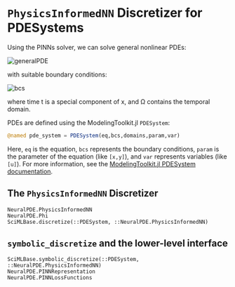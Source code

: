 # `PhysicsInformedNN` Discretizer for PDESystems

Using the PINNs solver, we can solve general nonlinear PDEs:

![generalPDE](https://user-images.githubusercontent.com/12683885/86625781-5648c800-bfce-11ea-9d99-fbcb5c37fe0c.png)

with suitable boundary conditions:

![bcs](https://user-images.githubusercontent.com/12683885/86625874-8001ef00-bfce-11ea-9417-1a216c7d90aa.png)

where time t is a special component of x, and Ω contains the temporal domain.

PDEs are defined using the ModelingToolkit.jl `PDESystem`:

```julia
@named pde_system = PDESystem(eq,bcs,domains,param,var)
```

Here, `eq` is the equation, `bcs` represents the boundary conditions, `param` is
the parameter of the equation (like `[x,y]`), and `var` represents variables (like `[u]`).
For more information, see the
[ModelingToolkit.jl PDESystem documentation](https://mtk.sciml.ai/dev/systems/PDESystem/).

## The `PhysicsInformedNN` Discretizer

```@docs
NeuralPDE.PhysicsInformedNN
NeuralPDE.Phi
SciMLBase.discretize(::PDESystem, ::NeuralPDE.PhysicsInformedNN)
```

## `symbolic_discretize` and the lower-level interface

```@docs
SciMLBase.symbolic_discretize(::PDESystem, ::NeuralPDE.PhysicsInformedNN)
NeuralPDE.PINNRepresentation
NeuralPDE.PINNLossFunctions
```
